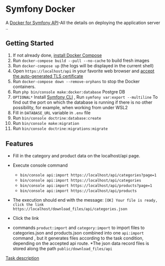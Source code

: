 # Symfony Docker

A [Docker for Symfony API](https://github.com/dunglas/symfony-docker)-All the details on deploying the application server ..

## Getting Started

1. If not already done, [install Docker Compose](https://docs.docker.com/compose/install/)
2. Run `docker-compose build --pull --no-cache` to build fresh images
3. Run `docker-compose up` (the logs will be displayed in the current shell)
4. Open `https://localhost/api` in your favorite web browser and [accept the auto-generated TLS certificate](https://stackoverflow.com/a/15076602/1352334)
5. Run `docker-compose down --remove-orphans` to stop the Docker containers.
6. Run `php bin/console make:docker:database` Postgre DB
7. `OPTIONAL*` Install [Symfony CLI](https://symfony.com/download) , Run `symfony var:export --multiline` To find out the port on which the database is running if there is no other possibility, for example, when working from under WSL2
8. Fill in `DATABASE_URL` variable in `.env` file
9. Run `bin/console doctrine:database:create`
10. Run `bin/console make:migration`
11. Run `bin/console doctrine:migrations:migrate`

## Features
* Fill in the category and product data on the localhost/api page.

* Execute console command 
  - `bin/console api:import https://localhost/api/categories?page=1`
  - `bin/console api:import https://localhost/api/categories`
  - `bin/console api:import https://localhost/api/products?page=1`
  - `bin/console api:import https://localhost/api/products`

* The execution should end with the message:
`[OK] Your file is ready, click the link  https://localhost/download_files/api/categories.json`
* Click the link
* commands `product:import` and `category:import` to import files to
  categories.json and  products.json  combined into one `api:import` command , but it generates files according to the task condition, depending on the accepted api route.
*The json data record files is stored along the path `public/download_files/api`


[Task description](https://docs.google.com/document/d/1y4C-zTdtCqii-XGFlUp53wkjdSS8lLHVvWDU-Q_GJAw/edit#)

